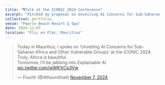 ```yaml
---
title: "🎙️Talk at the ICONIC 2024 Conference"
excerpt: "Pitched my proposal on Unveiling AI Concerns for Sub-Saharan Africa and Other Vulnerable Groups’ at the ICONIC 2024"
collection: portfolio
venue: "Pearle Beach Resort & Spa"
date: 2024-11-07
location: "Flic en Flac, Mauritius"
---
```



<blockquote class="twitter-tweet"><p lang="en" dir="ltr">Today in Mauritius, I spoke on ‘Unveiling AI Concerns for Sub-Saharan Africa and Other Vulnerable Groups’ at the ICONIC 2024. Truly, Africa is beautiful. <br>Tomorrow, I’ll be jabbing into Explainable AI <a href="https://t.co/wWK1rCp3Vw">pic.twitter.com/wWK1rCp3Vw</a></p>&mdash; Fourth (@4thsonXhail) <a href="https://twitter.com/4thsonXhail/status/1854508750314569898?ref_src=twsrc%5Etfw">November 7, 2024</a></blockquote> <script async src="https://platform.twitter.com/widgets.js" charset="utf-8"></script>
<!-- --Read <a href="https://zenodo.org/records/7319284">Ugochukwu Akpudo's Provocation Statement</a>